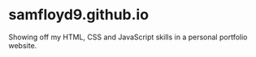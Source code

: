 # samfloyd9.github.io

Showing off my HTML, CSS and JavaScript skills in a personal portfolio website.
